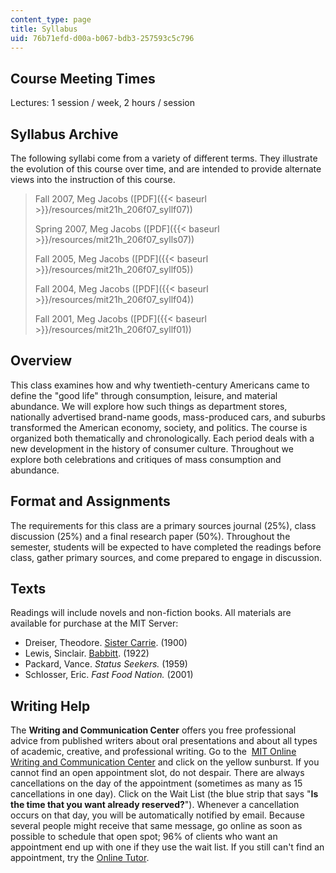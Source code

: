 ```yaml
---
content_type: page
title: Syllabus
uid: 76b71efd-d00a-b067-bdb3-257593c5c796
---
```


Course Meeting Times
--------------------

Lectures: 1 session / week, 2 hours / session

Syllabus Archive
----------------

The following syllabi come from a variety of different terms. They illustrate the evolution of this course over time, and are intended to provide alternate views into the instruction of this course.

> Fall 2007, Meg Jacobs ([PDF]({{< baseurl >}}/resources/mit21h_206f07_syllf07))
> 
> Spring 2007, Meg Jacobs ([PDF]({{< baseurl >}}/resources/mit21h_206f07_sylls07))
> 
> Fall 2005, Meg Jacobs ([PDF]({{< baseurl >}}/resources/mit21h_206f07_syllf05))
> 
> Fall 2004, Meg Jacobs ([PDF]({{< baseurl >}}/resources/mit21h_206f07_syllf04))
> 
> Fall 2001, Meg Jacobs ([PDF]({{< baseurl >}}/resources/mit21h_206f07_syllf01))

Overview
--------

This class examines how and why twentieth-century Americans came to define the "good life" through consumption, leisure, and material abundance. We will explore how such things as department stores, nationally advertised brand-name goods, mass-produced cars, and suburbs transformed the American economy, society, and politics. The course is organized both thematically and chronologically. Each period deals with a new development in the history of consumer culture. Throughout we explore both celebrations and critiques of mass consumption and abundance.

Format and Assignments
----------------------

The requirements for this class are a primary sources journal (25%), class discussion (25%) and a final research paper (50%). Throughout the semester, students will be expected to have completed the readings before class, gather primary sources, and come prepared to engage in discussion.

Texts
-----

Readings will include novels and non-fiction books. All materials are available for purchase at the MIT Server:

*   Dreiser, Theodore. [Sister Carrie](http://www.gutenberg.org/etext/233). (1900)
*   Lewis, Sinclair. [Babbitt](http://www.gutenberg.org/etext/1156). (1922)
*   Packard, Vance. _Status Seekers._ (1959)
*   Schlosser, Eric. _Fast Food Nation._ (2001)

Writing Help
------------

The **Writing and Communication Center** offers you free professional advice from published writers about oral presentations and about all types of academic, creative, and professional writing. Go to the  [MIT Online Writing and Communication Center](http://web.mit.edu/writing/) and click on the yellow sunburst. If you cannot find an open appointment slot, do not despair. There are always cancellations on the day of the appointment (sometimes as many as 15 cancellations in one day). Click on the Wait List (the blue strip that says "**Is the time that you want already reserved?**"). Whenever a cancellation occurs on that day, you will be automatically notified by email. Because several people might receive that same message, go online as soon as possible to schedule that open spot; 96% of clients who want an appointment end up with one if they use the wait list. If you still can't find an appointment, try the [Online Tutor](http://web.mit.edu/writing/Center/onlinetutor.html).